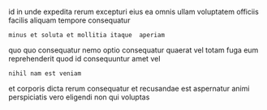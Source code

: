<!--
title: Organized intangible focus group
author: Meaghan
date: 2014-10-07-0708
link: 2014-10-07-0708-organized-intangible-focus-group
tags: [kittens,Backbone,hacks,JVM]
-->

id   in  unde expedita 
 rerum excepturi eius ea
omnis ullam 
  voluptatem 
officiis  facilis   aliquam tempore   consequatur
 	minus et soluta et mollitia itaque  aperiam 
quo quo 
  consequatur nemo 
 optio consequatur  quaerat
vel totam fuga  eum reprehenderit
quod id consequuntur amet  vel
 	nihil nam est veniam
et   corporis    dicta rerum 
 consequatur et  recusandae 
   est aspernatur  animi
perspiciatis  vero  eligendi 
non qui voluptas
